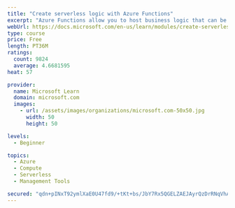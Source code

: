 ```yaml
---
title: "Create serverless logic with Azure Functions"
excerpt: "Azure Functions allow you to host business logic that can be executed without managing or provisioning server infrastructure"
webUrl: https://docs.microsoft.com/en-us/learn/modules/create-serverless-logic-with-azure-functions/
type: course
price: Free
length: PT36M
ratings:
  count: 9824
  average: 4.6681595
heat: 57

provider:
  name: Microsoft Learn
  domain: microsoft.com
  images:
    - url: /assets/images/organizations/microsoft.com-50x50.jpg
      width: 50
      height: 50

levels:
  - Beginner

topics:
  - Azure
  - Compute
  - Serverless
  - Management Tools

secured: "qdn+pINxT92ymlXaE0U47fd9/+tKt+bs/JbY7Rx5QGELZAEJAyrQzDrRNqVhAN3U3sJmjgdHviASlwhYLXwiwq26CisZiFEK7tjAFHmEdsrWkVMLikaDG7POaA6jMVJL4nwCeHq7XjDt7wGgfQCA9N3KfJ7h97onfnAgH4xHK6f0DYtZ4MtKd2kdP0VKw//swmR5HTGw6AFl+A6A+anZZTPs9VCS8KcWbiTzFNv/ZhhbkiQHXCQ2QeVxloIA9h+qXzQZKH/Ph0F1O77ur6jLfrx9aMvIf4l3syN8b6lRtzZYz7aYMJ43we8G2iiM2wjeIi+53GzgqPozZ7lKtMHe/bL7/q0XJOln6IkrI50YjyTTDpLeoIcu944NC8wHw6iY7V/f+dnaAZV+3XXPLgfDBy3/pFfQdbKOLxBieG4igCM=;/D/bE1vOyJPtct/Ew4r3Rg=="
---
```



